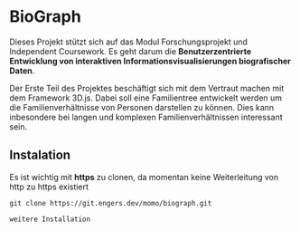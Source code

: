 # BioGraph

Dieses Projekt stützt sich auf das Modul Forschungsprojekt und Independent Coursework.
Es geht darum die **Benutzerzentrierte Entwicklung von interaktiven Informationsvisualisierungen
biografischer Daten**.

Der Erste Teil des Projektes beschäftigt sich mit dem Vertraut machen mit dem
Framework 3D.js. Dabei soll eine Familientree entwickelt werden um die Familienverhältnisse
von Personen darstellen zu können. Dies kann inbesondere bei langen und
komplexen Familienverhältnissen interessant sein.

## Instalation

Es ist wichtig mit **https** zu clonen, da momentan keine Weiterleitung von http zu https existiert

`git clone https://git.engers.dev/momo/biograph.git`

`weitere Installation`